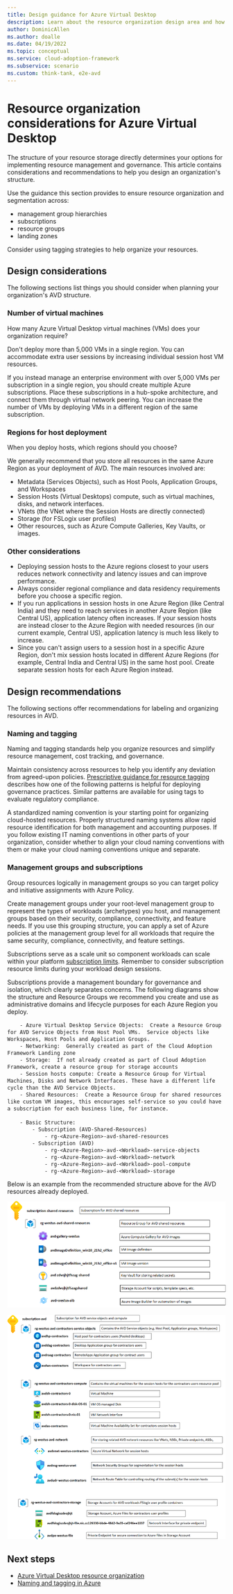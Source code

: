 ```yaml
---
title: Design guidance for Azure Virtual Desktop
description: Learn about the resource organization design area and how to apply it to your Azure Virtual Desktop implementation.
author: DominicAllen
ms.author: doalle
ms.date: 04/19/2022
ms.topic: conceptual
ms.service: cloud-adoption-framework
ms.subservice: scenario
ms.custom: think-tank, e2e-avd
---
```


# Resource organization considerations for Azure Virtual Desktop

The structure of your resource storage directly determines your options for implementing resource management and governance. This article contains considerations and recommendations to help you design an organization's structure.

Use the guidance this section provides to ensure resource organization and segmentation across:

- management group hierarchies
- subscriptions
- resource groups
- landing zones

Consider using tagging strategies to help organize your resources.

## Design considerations

The following sections list things you should consider when planning your organization's AVD structure.

### Number of virtual machines

How many Azure Virtual Desktop virtual machines (VMs) does your organization require?

Don't deploy more than 5,000 VMs in a single region. You can accommodate extra user sessions by increasing individual session host VM resources.

If you instead manage an enterprise environment with over 5,000 VMs per subscription in a single region, you should create multiple Azure subscriptions. Place these subscriptions in a hub-spoke architecture, and connect them through virtual network peering. You can increase the number of VMs by deploying VMs in a different region of the same subscription.

### Regions for host deployment

When you deploy hosts, which regions should you choose?

We generally recommend that you store all resources in the same Azure Region as your deployment of AVD. The main resources involved are:

- Metadata (Services Objects), such as Host Pools, Application Groups, and Workspaces
- Session Hosts (Virtual Desktops) compute, such as virtual machines, disks, and network interfaces.
- VNets (the VNet where the Session Hosts are directly connected)
- Storage (for FSLogix user profiles)
- Other resources, such as Azure Compute Galleries, Key Vaults, or images.

### Other considerations

- Deploying session hosts to the Azure regions closest to your users reduces network connectivity and latency issues and can improve performance.
- Always consider regional compliance and data residency requirements before you choose a specific region.
- If you run applications in session hosts in one Azure Region (like Central India) and they need to reach services in another Azure Region (like Central US), application latency often increases. If your session hosts are instead closer to the Azure Region with needed resources (in our current example, Central US), application latency is much less likely to increase.
- Since you can't assign users to a session host in a specific Azure Region, don't mix session hosts located in different Azure Regions (for example, Central India and Central US) in the same host pool. Create separate session hosts for each Azure Region instead.

## Design recommendations

The following sections offer recommendations for labeling and organizing resources in AVD.

### Naming and tagging

Naming and tagging standards help you organize resources and simplify resource management, cost tracking, and governance.

Maintain consistency across resources to help you identify any deviation from agreed-upon policies. [Prescriptive guidance for resource tagging](../../govern/guides/complex/prescriptive-guidance.md#resource-tagging) describes how one of the following patterns is helpful for deploying governance practices. Similar patterns are available for using tags to evaluate regulatory compliance.

A standardized naming convention is your starting point for organizing cloud-hosted resources. Properly structured naming systems allow rapid resource identification for both management and accounting purposes. If you follow existing IT naming conventions in other parts of your organization, consider whether to align your cloud naming conventions with them or make your cloud naming conventions unique and separate.

### Management groups and subscriptions

Group resources logically in management groups so you can target policy and initiative assignments with Azure Policy.

Create management groups under your root-level management group to represent the types of workloads (archetypes) you host, and management groups based on their security, compliance, connectivity, and feature needs. If you use this grouping structure, you can apply a set of Azure policies at the management group level for all workloads that require the same security, compliance, connectivity, and feature settings.

Subscriptions serve as a scale unit so component workloads can scale within your platform [subscription limits](/azure/azure-resource-manager/management/azure-subscription-service-limits). Remember to consider subscription resource limits during your workload design sessions.

Subscriptions provide a management boundary for governance and isolation, which clearly separates concerns. The following diagrams show the structure and Resource Groups we recommend you create and use as administrative domains and lifecycle purposes for each Azure Region you deploy.

```text
    - Azure Virtual Desktop Service Objects:  Create a Resource Group for AVD Service Objects from Host Pool VMs.  Service objects like Workspaces, Host Pools and Application Groups.  
    - Networking:  Generally created as part of the Cloud Adoption Framework Landing zone
    - Storage:  If not already created as part of Cloud Adoption Framework, create a resource group for storage accounts
    - Session hosts compute: Create a Resource Group for Virtual Machines, Disks and Network Interfaces. These have a different life cycle than the AVD Service Objects. 
    - Shared Resources:  Create a Resource Group for shared resources like custom VM images, this encourages self-service so you could have a subscription for each business line, for instance.
    
    - Basic Structure:
        - Subscription (AVD-Shared-Resources)
            - rg-<Azure-Region>-avd-shared-resources
        - Subscription (AVD)
            - rg-<Azure-Region>-avd-<Workload>-service-objects
            - rg-<Azure-Region>-avd-<Workload>-network
            - rg-<Azure-Region>-avd-<Workload>-pool-compute
            - rg-<Azure-Region>-avd-<Workload>-storage
```

Below is an example from the recommended structure above for the AVD resources already deployed.

![AVD Shared Resources Subscription](../../../docs/scenarios/wvd/media/avd-resource-management-1.png)

![AVD Service Objects and compute Subscription](../../../docs/scenarios/wvd/media/avd-resource-management-2.png)

## Next steps

- [Azure Virtual Desktop resource organization](/azure/architecture/example-scenario/wvd/windows-virtual-desktop#azure-limitations)
- [Naming and tagging in Azure](../../decision-guides/resource-tagging/index.md)
